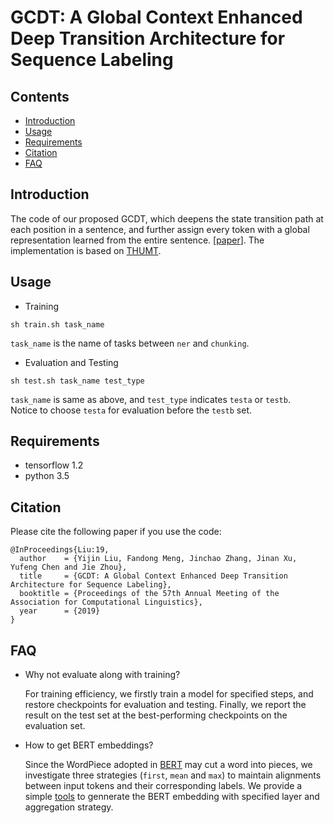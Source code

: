 # GCDT: A Global Context Enhanced Deep Transition Architecture for Sequence Labeling

## Contents
* [Introduction](#introduction)
* [Usage](#usage)
* [Requirements](#requirements)
* [Citation](#citation)
* [FAQ](#faq)

## Introduction

The code of our proposed GCDT, which deepens the state transition path at each position in a sentence, and further assign every token with a global representation learned from the entire sentence. \[[paper](https://arxiv.org/abs/undone)\]. The implementation is based on [THUMT](https://github.com/thumt/THUMT).

## Usage

+ Training

```
sh train.sh task_name
```

`task_name` is the name of tasks between `ner` and `chunking`.

+ Evaluation and Testing

```
sh test.sh task_name test_type
```

`task_name` is same as above, and `test_type` indicates `testa` or `testb`.		
Notice to choose `testa` for evaluation before the `testb` set.


## Requirements

+ tensorflow 1.2 
+ python 3.5 

## Citation

Please cite the following paper if you use the code:

```
@InProceedings{Liu:19,
  author    = {Yijin Liu, Fandong Meng, Jinchao Zhang, Jinan Xu, Yufeng Chen and Jie Zhou},
  title     = {GCDT: A Global Context Enhanced Deep Transition Architecture for Sequence Labeling},
  booktitle = {Proceedings of the 57th Annual Meeting of the Association for Computational Linguistics},
  year      = {2019}
}
```

## FAQ

+ Why not evaluate along with training?

  For training efficiency, we firstly train a model for specified steps, and restore checkpoints for evaluation and testing.   Finally, we report the result on the test set at the best-performing checkpoints on the evaluation set.

+ How to get BERT embeddings?

  Since the WordPiece adopted in [BERT](https://github.com/google-research/bert#using-bert-to-extract-fixed-feature-vectors-like-elmo) may cut a word into pieces, we investigate three strategies (`first`, `mean` and `max`) to maintain alignments between input tokens and their corresponding labels. We provide a simple [tools](undone) to gennerate the BERT embedding with specified layer and aggregation strategy.


